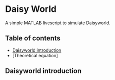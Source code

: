 # Daisy World 
A simple MATLAB livescript to simulate Daisyworld.

## Table of contents
- [Daisyworld introduction](#daisyworld-introduction)
- [Theoretical equation]

## Daisyworld introduction
